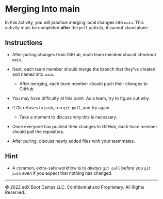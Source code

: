 # Merging Into main

In this activity, you will practice merging local changes into `main`. This activity must be completed **after** the `pull` activity; it cannot stand alone.

## Instructions

* After pulling changes from GitHub, each team member should checkout `main`.

* Next, each team member should merge the branch that they’ve created and named into `main`.

  * After merging, each team member should push their changes to GitHub.

* You may have difficulty at this point. As a team, try to figure out why.

* If Git refuses to `push`, run `git pull`, and try again.

  * Take a moment to discuss why this is necessary.

* Once everyone has pushed their changes to GitHub, each team member should pull the repository.

* After pulling, discuss newly added files with your teammates.

## Hint

* A common, extra-safe workflow is to _always_ `git pull` before you `git push` even if you expect that nothing has changed.

- - -

© 2022 edX Boot Camps LLC. Confidential and Proprietary. All Rights Reserved.
